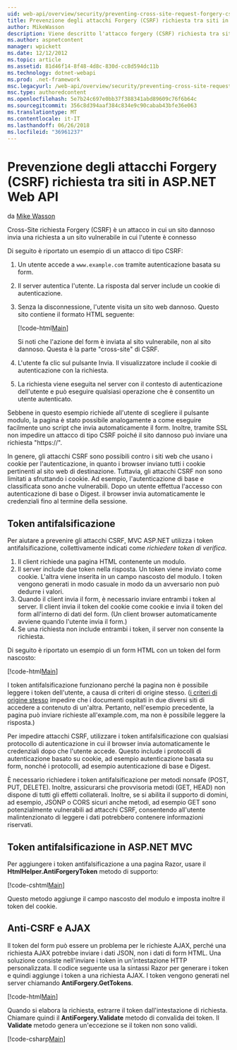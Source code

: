 ```yaml
---
uid: web-api/overview/security/preventing-cross-site-request-forgery-csrf-attacks
title: Prevenzione degli attacchi Forgery (CSRF) richiesta tra siti in ASP.NET Web API | Documenti Microsoft
author: MikeWasson
description: Viene descritto l'attacco forgery (CSRF) richiesta tra siti e come implementare le misure di anti-CSRF nell'API Web ASP.NET.
ms.author: aspnetcontent
manager: wpickett
ms.date: 12/12/2012
ms.topic: article
ms.assetid: 81d46f14-8f48-4d8c-830d-cc8d594dc11b
ms.technology: dotnet-webapi
ms.prod: .net-framework
msc.legacyurl: /web-api/overview/security/preventing-cross-site-request-forgery-csrf-attacks
msc.type: authoredcontent
ms.openlocfilehash: 5e7b24c697e0bb37f388341abd89609c76f6b64c
ms.sourcegitcommit: 356c8d394aaf384c834e9c90cabab43bfe36e063
ms.translationtype: MT
ms.contentlocale: it-IT
ms.lasthandoff: 06/26/2018
ms.locfileid: "36961237"
---
```

<a name="preventing-cross-site-request-forgery-csrf-attacks-in-aspnet-web-api"></a>Prevenzione degli attacchi Forgery (CSRF) richiesta tra siti in ASP.NET Web API
====================
da [Mike Wasson](https://github.com/MikeWasson)

Cross-Site richiesta Forgery (CSRF) è un attacco in cui un sito dannoso invia una richiesta a un sito vulnerabile in cui l'utente è connesso

Di seguito è riportato un esempio di un attacco di tipo CSRF:

1. Un utente accede a `www.example.com` tramite autenticazione basata su form.
2. Il server autentica l'utente. La risposta dal server include un cookie di autenticazione.
3. Senza la disconnessione, l'utente visita un sito web dannoso. Questo sito contiene il formato HTML seguente: 

    [!code-html[Main](preventing-cross-site-request-forgery-csrf-attacks/samples/sample1.html)]

    Si noti che l'azione del form è inviata al sito vulnerabile, non al sito dannoso. Questa è la parte "cross-site" di CSRF.
4. L'utente fa clic sul pulsante Invia. Il visualizzatore include il cookie di autenticazione con la richiesta.
5. La richiesta viene eseguita nel server con il contesto di autenticazione dell'utente e può eseguire qualsiasi operazione che è consentito un utente autenticato.

Sebbene in questo esempio richiede all'utente di scegliere il pulsante modulo, la pagina è stato possibile analogamente a come eseguire facilmente uno script che invia automaticamente il form. Inoltre, tramite SSL non impedire un attacco di tipo CSRF poiché il sito dannoso può inviare una richiesta "https://".

In genere, gli attacchi CSRF sono possibili contro i siti web che usano i cookie per l'autenticazione, in quanto i browser inviano tutti i cookie pertinenti al sito web di destinazione. Tuttavia, gli attacchi CSRF non sono limitati a sfruttando i cookie. Ad esempio, l'autenticazione di base e classificata sono anche vulnerabili. Dopo un utente effettua l'accesso con autenticazione di base o Digest. il browser invia automaticamente le credenziali fino al termine della sessione.

## <a name="anti-forgery-tokens"></a>Token antifalsificazione

Per aiutare a prevenire gli attacchi CSRF, MVC ASP.NET utilizza i token antifalsificazione, collettivamente indicati come *richiedere token di verifica*.

1. Il client richiede una pagina HTML contenente un modulo.
2. Il server include due token nella risposta. Un token viene inviato come cookie. L'altra viene inserita in un campo nascosto del modulo. I token vengono generati in modo casuale in modo da un avversario non può dedurre i valori.
3. Quando il client invia il form, è necessario inviare entrambi i token al server. Il client invia il token del cookie come cookie e invia il token del form all'interno di dati del form. (Un client browser automaticamente avviene quando l'utente invia il form.)
4. Se una richiesta non include entrambi i token, il server non consente la richiesta.

Di seguito è riportato un esempio di un form HTML con un token del form nascosto:

[!code-html[Main](preventing-cross-site-request-forgery-csrf-attacks/samples/sample2.html)]

I token antifalsificazione funzionano perché la pagina non è possibile leggere i token dell'utente, a causa di criteri di origine stesso. ([i criteri di origine stesso](http://www.w3.org/Security/wiki/Same_Origin_Policy) impedire che i documenti ospitati in due diversi siti di accedere a contenuto di un'altra. Pertanto, nell'esempio precedente, la pagina può inviare richieste all'example.com, ma non è possibile leggere la risposta.)

Per impedire attacchi CSRF, utilizzare i token antifalsificazione con qualsiasi protocollo di autenticazione in cui il browser invia automaticamente le credenziali dopo che l'utente accede. Questo include i protocolli di autenticazione basato su cookie, ad esempio autenticazione basata su form, nonché i protocolli, ad esempio autenticazione di base e Digest.

È necessario richiedere i token antifalsificazione per metodi nonsafe (POST, PUT, DELETE). Inoltre, assicurarsi che provvisoria metodi (GET, HEAD) non dispone di tutti gli effetti collaterali. Inoltre, se si abilita il supporto di domini, ad esempio, JSONP o CORS sicuri anche metodi, ad esempio GET sono potenzialmente vulnerabili ad attacchi CSRF, consentendo all'utente malintenzionato di leggere i dati potrebbero contenere informazioni riservati.

## <a name="anti-forgery-tokens-in-aspnet-mvc"></a>Token antifalsificazione in ASP.NET MVC

Per aggiungere i token antifalsificazione a una pagina Razor, usare il **HtmlHelper.AntiForgeryToken** metodo di supporto:

[!code-cshtml[Main](preventing-cross-site-request-forgery-csrf-attacks/samples/sample3.cshtml)]

Questo metodo aggiunge il campo nascosto del modulo e imposta inoltre il token del cookie.

## <a name="anti-csrf-and-ajax"></a>Anti-CSRF e AJAX

Il token del form può essere un problema per le richieste AJAX, perché una richiesta AJAX potrebbe inviare i dati JSON, non i dati di form HTML. Una soluzione consiste nell'inviare i token in un'intestazione HTTP personalizzata. Il codice seguente usa la sintassi Razor per generare i token e quindi aggiunge i token a una richiesta AJAX. I token vengono generati nel server chiamando **AntiForgery.GetTokens**.

[!code-html[Main](preventing-cross-site-request-forgery-csrf-attacks/samples/sample4.html)]

Quando si elabora la richiesta, estrarre il token dall'intestazione di richiesta. Chiamare quindi il **AntiForgery.Validate** metodo di convalida dei token. Il **Validate** metodo genera un'eccezione se il token non sono validi.

[!code-csharp[Main](preventing-cross-site-request-forgery-csrf-attacks/samples/sample5.cs)]
